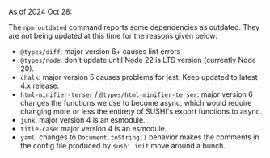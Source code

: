 As of 2024 Oct 28:

The `npm outdated` command reports some dependencies as outdated. They are not being updated at this time for the reasons given below:

- `@types/diff`: major version 6+ causes lint errors
- `@types/node`: don't update until Node 22 is LTS version (currently Node 20).
- `chalk`: major version 5 causes problems for jest. Keep updated to latest 4.x release.
- `html-minifier-terser` / `@types/html-minifier-terser`: major version 6 changes the functions we use to become async, which would require changing more or less the entirety of SUSHI's export functions to async.
- `junk`: major version 4 is an esmodule.
- `title-case`: major version 4 is an esmodule.
- `yaml`: changes to `Document.toString()` behavior makes the comments in the config file produced by `sushi init` move around a bunch.
